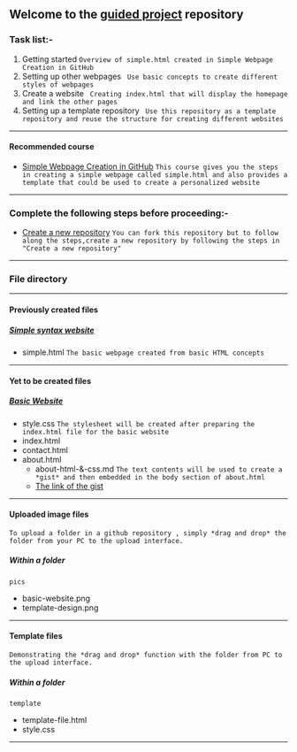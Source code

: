 ## Welcome to the [guided project](https://coursera.org/projects/web-page-creation-by-editing-a-template-in-github-l78gz) repository

### Task list:-

1. Getting started ` Overview of simple.html created in Simple Webpage Creation in GitHub `
2. Setting up other webpages ` Use basic concepts to create different styles of webpages`
3. Create a website ` Creating index.html that will display the homepage and link the other pages`
4. Setting up a template repository ` Use this repository as a template repository and reuse the structure for creating different websites`

--------------------

#### Recommended course
- [Simple Webpage Creation in GitHub](https://coursera.org/projects/simple-web-page-creation-in-github)
`This course gives you the steps in creating a simple webpage called simple.html and also provides a template that could be used to create a personalized website`
--------------------

### Complete the following steps before proceeding:-
- [Create a new repository](https://docs.github.com/en/github/getting-started-with-github/create-a-repo)
`You can fork this repository but to follow along the steps,create a new repository by following the steps in "Create a new repository"`
--------------------

### File directory
--------------------

#### Previously created files
##### [Simple syntax website](https://sahelibasu23.github.io/basic-website/simple.html)
- simple.html
`
The basic webpage created from basic HTML concepts
`
--------------------
#### Yet to be created files
##### [Basic Website](https://sahelibasu23.github.io/basic-website/)
- style.css
`
The stylesheet will be created after preparing the index.html file for the basic website 
`
- index.html
- contact.html
- about.html
  - about-html-&-css.md `The text contents will be used to create a *gist* and then embedded in the body section of about.html`
  - [The link of the gist](https://gist.github.com/MehaRima/9b00f3079f64717a1fda59b94ec7f537)

--------------------
#### Uploaded image files
`
To upload a folder in a github repository , simply *drag and drop* the folder from your PC to the upload interface.
`
##### Within a folder
`
pics
`
- basic-website.png
- template-design.png
---------------------
#### Template files
`
Demonstrating the *drag and drop* function with the folder from PC to the upload interface.
`
##### Within a folder
`
template
`
- template-file.html
- style.css

--------------------
